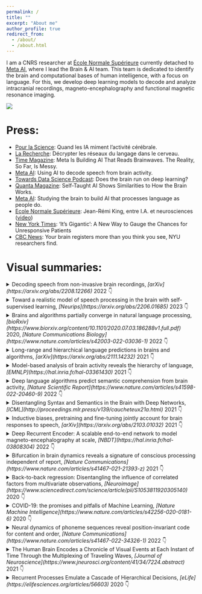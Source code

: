 ```yaml
---
permalink: /
title: ""
excerpt: "About me"
author_profile: true
redirect_from:
  - /about/
  - /about.html
---
```



I am a CNRS researcher at [École Normale Supérieure](https://lsp.dec.ens.fr/fr) currently detached to [Meta AI](https://ai.facebook.com/), where I lead the Brain & AI team.
This team is dedicated to identify the brain and computational bases of human intelligence, with a focus on language.
For this, we develop deep learning models to decode and analyze intracranial recordings, magneto-encephalography and functional magnetic resonance imaging.

<a href='https://twitter.com/JeanRemiKing/status/1533720262344073218'>
<img src="/images/millet.gif" />
</a>

Press:
====
- [Pour la Science](https://www.pourlascience.fr/sd/informatique/quand-les-ia-miment-l-activite-cerebrale-24554.php): Quand les IA miment l’activité cérébrale.
- [La Recherche](https://www.larecherche.fr/decrypter-les-reseaux-du-langage-dans-le-cerveau): Décrypter les réseaux du langage dans le cerveau.
- [Time Magazine](https://time.com/6210261/meta-ai-brains-speech/): Meta Is Building AI That Reads Brainwaves. The Reality, So Far, Is Messy.
- [Meta AI](https://ai.facebook.com/blog/ai-speech-brain-activity/): Using AI to decode speech from brain activity.
- [Towards Data Science Podcast](https://towardsdatascience.com/does-the-brain-run-on-deep-learning-3fbaf20e9d12): Does the brain run on deep learning?
- [Quanta Magazine](https://www.quantamagazine.org/self-taught-ai-shows-similarities-to-how-the-brain-works-20220811/): Self-Taught AI Shows Similarities to How the Brain Works.
- [Meta AI](https://ai.facebook.com/blog/studying-the-brain-to-build-ai-that-processes-language-as-people-do/): Studying the brain to build AI that processes language as people do.
- [Ecole Normale Supérieure](https://www.ens.psl.eu/actualites/jean-remi-king-entre-ia-et-neurosciences): Jean-Rémi King, entre I.A. et neurosciences ([video](https://www.youtube.com/watch?v=KH2vUuU6bWo))
- [New York Times](https://www.nytimes.com/2019/06/26/health/brain-injury-eeg-consciousness.html): ‘It’s Gigantic’: A New Way to Gauge the Chances for Unresponsive Patients
- [CBC News](https://www.cbc.ca/news/science/brain-subliminal-images-1.3879282): Your brain registers more than you think you see, NYU researchers find.


Visual summaries:
====

<details markdown=block>
<summary markdown=span>
Decoding speech from non-invasive brain recordings,
<i>[arXiv](https://arxiv.org/abs/2208.12266)</i> 2022 👇
</summary>
By [Défossez](https://ai.honu.io/), [Caucheteux](https://charlottecaucheteux.github.io/), Kabeli, Rapin & [King](https://kingjr.github.io/)
<blockquote class="twitter-tweet"><p lang="en" dir="ltr">“Decoding speech from non-invasive brain recordings”,<br><br>Our latest study (on 169 participants!), by <a href="https://twitter.com/honualx?ref_src=twsrc%5Etfw">@honualx</a> and our wonderful team <a href="https://twitter.com/MetaAI?ref_src=twsrc%5Etfw">@MetaAI</a><br><br>- paper: <a href="https://t.co/QiB7Io8af8">https://t.co/QiB7Io8af8</a><br>- blog: <a href="https://t.co/H2W4prbbuD">https://t.co/H2W4prbbuD</a><br>- illustrated summary: below👇 <a href="https://t.co/39eMnJ4IDv">pic.twitter.com/39eMnJ4IDv</a></p>&mdash; Jean-Rémi King (@JeanRemiKing) <a href="https://twitter.com/JeanRemiKing/status/1564964019965927424?ref_src=twsrc%5Etfw">August 31, 2022</a></blockquote> <script async src="https://platform.twitter.com/widgets.js" charset="utf-8"></script>
</details>


<details markdown=block>
<summary markdown=span>Toward a realistic model of speech processing in the brain with self-supervised learning,
<i>[Neurips](https://arxiv.org/abs/2206.01685)</i> 2023 👇
</summary>
By [Millet](https://jamju.github.io/)\*, [Caucheteux](https://charlottecaucheteux.github.io/)\*, Orhan, [Boubenec](https://lsp.dec.ens.fr/en/member/616/yves-boubenec), [Gramfort](https://alexandre.gramfort.net/), [Dunbar](http://individual.utoronto.ca/ewan_dunbar/), [Pallier](https://www.pallier.org/) & [King](https://kingjr.github.io/)
<blockquote class="twitter-tweet" data-lang="en"><p lang="en" dir="ltr">🔥Preprint out: <br><br>`Toward a realistic model of speech processing in the brain with self-supervised learning’:<a href="https://t.co/rJH6t6H6sm">https://t.co/rJH6t6H6sm</a><br><br>by J. [Millet](https://jamju.github.io/)*, <a href="https://twitter.com/c_caucheteux?ref_src=twsrc%5Etfw">@c_caucheteux</a>* and our wonderful team:<br><br>The 3 main results summarized below 👇 <a href="https://t.co/mdrJpbrb3M">pic.twitter.com/mdrJpbrb3M</a></p>&mdash; Jean-Rémi King (@JeanRemiKing) <a href="https://twitter.com/JeanRemiKing/status/1533720262344073218?ref_src=twsrc%5Etfw">June 6, 2022</a></blockquote> <script async src="https://platform.twitter.com/widgets.js" charset="utf-8"></script>
</details>


<details markdown=block>
<summary markdown=span>
Brains and algorithms partially converge in natural language processing,
<i>[bioRxiv](https://www.biorxiv.org/content/10.1101/2020.07.03.186288v1.full.pdf)</i> 2020,
<i>[Nature Communications Biology](https://www.nature.com/articles/s42003-022-03036-1)</i> 2022 👇
</summary>
By [Caucheteux](https://charlottecaucheteux.github.io/) & [King](https://kingjr.github.io/)
<blockquote class="twitter-tweet" data-dnt="true"><p lang="en" dir="ltr">🎉Paper out: ‘Brains and algorithms partially converge in natural language processing’<br> <br>by <a href="https://twitter.com/c_caucheteux?ref_src=twsrc%5Etfw">@c_caucheteux</a>, and now freely available at Nature <a href="https://twitter.com/CommsBio?ref_src=twsrc%5Etfw">@CommsBio</a>:<a href="https://t.co/MpenOUaKwS">https://t.co/MpenOUaKwS</a><br> <br>The summary thread below 👇 <a href="https://t.co/gMruZgGIOv">pic.twitter.com/gMruZgGIOv</a></p>&mdash; Jean-Rémi King (@JeanRemiKing) <a href="https://twitter.com/JeanRemiKing/status/1496425017474695169?ref_src=twsrc%5Etfw">February 23, 2022</a></blockquote> <script async src="https://platform.twitter.com/widgets.js" charset="utf-8"></script>
</details>


<details markdown=block>
<summary markdown=span>
Long-range and hierarchical language predictions in brains and algorithms,
<i>[arXiv](https://arxiv.org/abs/2111.14232)</i> 2021 👇
</summary>
By [Caucheteux](https://charlottecaucheteux.github.io/), [Gramfort](https://alexandre.gramfort.net/) & [King](https://kingjr.github.io/)

<blockquote class="twitter-tweet"><p lang="en" dir="ltr">‘Long-range and hierarchical language predictions in brains and algorithms’<br> <br>Check-out our latest paper <a href="https://t.co/rwfVCVLRWA">https://t.co/rwfVCVLRWA</a> by <a href="https://twitter.com/c_caucheteux?ref_src=twsrc%5Etfw">@c_caucheteux</a> <a href="https://twitter.com/agramfort?ref_src=twsrc%5Etfw">@agramfort</a> <a href="https://twitter.com/JeanRemiKing?ref_src=twsrc%5Etfw">@JeanRemiKing</a><br> <br>tl;dr: Unlike deep language models, the brain makes long-range &amp; hierarchical predictions<br> <br>Thread below👇 <a href="https://t.co/iP0BEYBjip">pic.twitter.com/iP0BEYBjip</a></p>&mdash; Jean-Rémi King (@JeanRemiKing) <a href="https://twitter.com/JeanRemiKing/status/1465716332264103940?ref_src=twsrc%5Etfw">November 30, 2021</a></blockquote> <script async src="https://platform.twitter.com/widgets.js" charset="utf-8"></script>
</details>

<details markdown=block>
<summary markdown=span>
Model-based analysis of brain activity reveals the hierarchy of language,
<i>[EMNLP](https://hal.inria.fr/hal-03361430)</i> 2021 👇
</summary>
By [Caucheteux](https://charlottecaucheteux.github.io/), [Gramfort](https://alexandre.gramfort.net/) & [King](https://kingjr.github.io/)


<blockquote class="twitter-tweet"><p lang="en" dir="ltr">&quot;Model-based analysis of brain activity reveals the hierarchy of language&quot;<br><br>Our EMNLP paper by <a href="https://twitter.com/c_caucheteux?ref_src=twsrc%5Etfw">@c_caucheteux</a> <a href="https://twitter.com/agramfort?ref_src=twsrc%5Etfw">@agramfort</a> &amp; myself is out: <a href="https://t.co/BxvrbZNkPt">https://t.co/BxvrbZNkPt</a><br><br>It shows (w/ emoji-based equations!) how deepnets can efficiently recover the language hierarchy in the<br><br>Summary👇<br>1/7 <a href="https://t.co/3QOcTfsivu">pic.twitter.com/3QOcTfsivu</a></p>&mdash; Jean-Rémi King (@JeanRemiKing) <a href="https://twitter.com/JeanRemiKing/status/1447909791435825159?ref_src=twsrc%5Etfw">October 12, 2021</a></blockquote> <script async src="https://platform.twitter.com/widgets.js" charset="utf-8"></script>
</details>


<details markdown=block>
<summary markdown=span>
Deep language algorithms predict semantic comprehension from brain activity,
<i>[Nature Scientific Report](https://www.nature.com/articles/s41598-022-20460-9)</i> 2022 👇
</summary>
By [Caucheteux](https://charlottecaucheteux.github.io/), [Gramfort](https://alexandre.gramfort.net/) & [King](https://kingjr.github.io/)


<blockquote class="twitter-tweet"><p lang="en" dir="ltr">Our latest paper is out: <br><br>GPT-2’s activations predict the degree of semantic comprehension in the human brain, by <a href="https://twitter.com/c_caucheteux?ref_src=twsrc%5Etfw">@c_caucheteux</a>, <a href="https://twitter.com/agramfort?ref_src=twsrc%5Etfw">@agramfort</a> &amp; <a href="https://twitter.com/JeanRemiKing?ref_src=twsrc%5Etfw">@JeanRemiKing</a><a href="https://t.co/Xjc8IaXT64">https://t.co/Xjc8IaXT64</a><br> <br>The summary thread below 👇 <br>1/8 <a href="https://t.co/GF39doySMu">pic.twitter.com/GF39doySMu</a></p>&mdash; Jean-Rémi King (@JeanRemiKing) <a href="https://twitter.com/JeanRemiKing/status/1402611813032857612?ref_src=twsrc%5Etfw">June 9, 2021</a></blockquote> <script async src="https://platform.twitter.com/widgets.js" charset="utf-8"></script>
</details>


<details markdown=block>
<summary markdown=span>
Disentangling Syntax and Semantics in the Brain with Deep Networks,
<i>[ICML](http://proceedings.mlr.press/v139/caucheteux21a.html)</i> 2021 👇
</summary>
By [Caucheteux](https://charlottecaucheteux.github.io/), [Gramfort](https://alexandre.gramfort.net/) & [King](https://kingjr.github.io/)


<blockquote class="twitter-tweet"><p lang="en" dir="ltr">&quot;Disentangling Syntax and Semantics in the Brain with Deep Networks&quot;<br><br>Go check out our latest <a href="https://twitter.com/icmlconf?ref_src=twsrc%5Etfw">@icmlconf</a> paper : <a href="https://t.co/4YPK7vJRsJ">https://t.co/4YPK7vJRsJ</a><br>by <a href="https://twitter.com/c_caucheteux?ref_src=twsrc%5Etfw">@c_caucheteux</a>, <a href="https://twitter.com/agramfort?ref_src=twsrc%5Etfw">@agramfort</a> &amp; <a href="https://twitter.com/JeanRemiKing?ref_src=twsrc%5Etfw">@JeanRemiKing</a><br><br>The summary thread below 👇 <a href="https://t.co/v0kxjtBtVP">pic.twitter.com/v0kxjtBtVP</a></p>&mdash; Jean-Rémi King (@JeanRemiKing) <a href="https://twitter.com/JeanRemiKing/status/1418216893182185473?ref_src=twsrc%5Etfw">July 22, 2021</a></blockquote> <script async src="https://platform.twitter.com/widgets.js" charset="utf-8"></script>
</details>


<details markdown=block>
<summary markdown=span>
Inductive biases, pretraining and fine-tuning jointly account for brain responses to speech,
<i>[arXiv](https://arxiv.org/abs/2103.01032)</i> 2021 👇
</summary>
By [Millet](https://jamju.github.io/) & [King](https://kingjr.github.io/)


<blockquote class="twitter-tweet" data-lang="en" data-theme="light"><p lang="en" dir="ltr">Do convolutional networks process speech sounds like our brains does?<br><br>Check out our latest study with Juliette [Millet](https://jamju.github.io/): <a href="https://t.co/dcupYxSxKA">https://t.co/dcupYxSxKA</a><br><br>Here is the summary thread 👇: 1/n <a href="https://t.co/LI6kr8PY9j">pic.twitter.com/LI6kr8PY9j</a></p>&mdash; Jean-Rémi King (@JeanRemiKing) <a href="https://twitter.com/JeanRemiKing/status/1369230423545548807?ref_src=twsrc%5Etfw">March 9, 2021</a></blockquote> <script async src="https://platform.twitter.com/widgets.js" charset="utf-8"></script>
</details>


<details markdown=block>
<summary markdown=span>
Deep Recurrent Encoder: A scalable end-to-end network to model magneto-encephalography at scale,
<i>[NBDT](https://hal.inria.fr/hal-03808304)</i> 2022 👇
</summary>
By [Chehab](https://l-omar-chehab.github.io/)\*, [Défossez](https://ai.honu.io/)\*, [Loiseau](https://loiseaujc.github.io/), [Gramfort](https://alexandre.gramfort.net/) & [King](https://kingjr.github.io/)


<blockquote class="twitter-tweet" data-lang="en" data-theme="light"><p lang="en" dir="ltr">Deep learning improves the analysis of time-resolved brain signals by ... 3️⃣ folds!<br> <br>Check out our latest paper by <a href="https://twitter.com/lomarchehab?ref_src=twsrc%5Etfw">@lomarchehab</a>*, <a href="https://twitter.com/honualx?ref_src=twsrc%5Etfw">@honualx</a>*, <a href="https://twitter.com/loiseau_jc?ref_src=twsrc%5Etfw">@loiseau_jc</a>, and <a href="https://twitter.com/agramfort?ref_src=twsrc%5Etfw">@agramfort</a>:<br> <a href="https://t.co/QxTxoySnBs">https://t.co/QxTxoySnBs</a><br> <br>Below is the summary thread 👇 <a href="https://t.co/h1WcoGm7UD">pic.twitter.com/h1WcoGm7UD</a></p>&mdash; Jean-Rémi King (@JeanRemiKing) <a href="https://twitter.com/JeanRemiKing/status/1379775034579947520?ref_src=twsrc%5Etfw">April 7, 2021</a></blockquote> <script async src="https://platform.twitter.com/widgets.js" charset="utf-8"></script></details>


<details markdown=block>
<summary markdown=span>
Bifurcation in brain dynamics reveals a signature of conscious processing independent of report,
<i>[Nature Communications](https://www.nature.com/articles/s41467-021-21393-z)</i> 2021 👇
</summary>
By [Sergent](https://clairesergent1.wixsite.com/sergentlab/claire-sergent), Corazzol, Labouret, Stockart, Wexler, [King](https://kingjr.github.io/), [Meyniel](https://florentmeyniel.weebly.com/) & [Pressnitzer](http://audition.ens.fr/dp/)


<blockquote class="twitter-tweet" data-lang="en" data-theme="light"><p lang="en" dir="ltr">Most work on the neural basis of consciousness relies on self-report, however <a href="https://twitter.com/MmeJeanserre?ref_src=twsrc%5Etfw">@MmeJeanserre</a>, <a href="https://twitter.com/JeanRemiKing?ref_src=twsrc%5Etfw">@JeanRemiKing</a> et al. suggest bifurcation in EEG brain dynamics may reflect an independent signature of conscious perception <a href="https://twitter.com/Univ_Paris?ref_src=twsrc%5Etfw">@Univ_Paris</a> <a href="https://twitter.com/Cognition_ENS?ref_src=twsrc%5Etfw">@Cognition_ENS</a> <a href="https://twitter.com/mne_python?ref_src=twsrc%5Etfw">@mne_python</a> <a href="https://t.co/nHMPaSVxnU">https://t.co/nHMPaSVxnU</a> <a href="https://t.co/n4TXgh2XNt">pic.twitter.com/n4TXgh2XNt</a></p>&mdash; Nature Communications (@NatureComms) <a href="https://twitter.com/NatureComms/status/1363133556080316417?ref_src=twsrc%5Etfw">February 20, 2021</a></blockquote> <script async src="https://platform.twitter.com/widgets.js" charset="utf-8"></script></details>



<details markdown=block>
<summary markdown=span>
Back-to-back regression: Disentangling the influence of correlated factors from multivariate observations,
<i>[Neuroimage](https://www.sciencedirect.com/science/article/pii/S1053811920305140)</i> 2020 👇
</summary>
By [King](https://kingjr.github.io/), Charton, [Lopez-Paz](http://lopezpaz.org/) & Oquab

<blockquote class="twitter-tweet"><p lang="en" dir="ltr">Back-to-back regression: Disentangling the influence of correlated factors from multivariate observations.<br><br>Our latest paper with <a href="https://twitter.com/f_charton?ref_src=twsrc%5Etfw">@f_charton</a>, David Lopez Paz &amp; Maxime Oquab at <a href="https://twitter.com/facebookai?ref_src=twsrc%5Etfw">@facebookai</a> is now freely available at Neuroimage: <a href="https://t.co/2hBgODEeAw">https://t.co/2hBgODEeAw</a><br><br>Here&#39;s the summary thread ⤵️ <a href="https://t.co/i1ZLF2dZ5e">pic.twitter.com/i1ZLF2dZ5e</a></p>&mdash; Jean-Rémi King (@JeanRemiKing) <a href="https://twitter.com/JeanRemiKing/status/1281164558141403137?ref_src=twsrc%5Etfw">July 9, 2020</a></blockquote> <script async src="https://platform.twitter.com/widgets.js" charset="utf-8"></script>
</details>


<details markdown=block>
<summary markdown=span>
COVID-19: the promises and pitfalls of Machine Learning,
<i>[Nature Machine Intelligence](https://www.nature.com/articles/s42256-020-0181-6)</i> 2020 👇
</summary>
By Peiffer-Smadja, Maatoug, Lescure, D’Ortenzio, [Pineau](https://www.cs.mcgill.ca/~jpineau/) & [King](https://kingjr.github.io/)

<blockquote class="twitter-tweet" data-theme="light"><br><br>&quot;<a href="https://twitter.com/hashtag/MachineLearning?src=hash&amp;ref_src=twsrc%5Etfw">#MachineLearning</a> for <a href="https://twitter.com/hashtag/COVID%E3%83%BC19?src=hash&amp;ref_src=twsrc%5Etfw">#COVIDー19</a> needs global collaboration and data-sharing&quot;<br><br>👉<a href="https://t.co/ouY7MYX59p">https://t.co/ouY7MYX59p</a><br><br> <a href="https://twitter.com/hashtag/ArtificialIntelligence?src=hash&amp;ref_src=twsrc%5Etfw">#ArtificialIntelligence</a> <a href="https://twitter.com/hashtag/SARSCoV2?src=hash&amp;ref_src=twsrc%5Etfw">#SARSCoV2</a> <a href="https://t.co/lZsZh8Hqvm">pic.twitter.com/lZsZh8Hqvm</a></p>&mdash; Nathan Peiffer-Smadja (@nathanpsmad) <a href="https://twitter.com/nathanpsmad/status/1263862383308689409?ref_src=twsrc%5Etfw">May 22, 2020</a></blockquote> <script async src="https://platform.twitter.com/widgets.js" charset="utf-8"></script></details>


<details markdown=block>
<summary markdown=span>
Neural dynamics of phoneme sequences reveal position-invariant code for content and order,
<i>[Nature Communications](https://www.nature.com/articles/s41467-022-34326-1)</i> 2022 👇
</summary>
By [Gwilliams](https://lauragwilliams.github.io/), [King](https://kingjr.github.io/), [Marantz](https://wp.nyu.edu/morphlab/alec-marantz/) & [Poeppel](https://as.nyu.edu/faculty/david-poeppel.html)

<blockquote class="twitter-tweet"><p lang="en" dir="ltr">our new paper &quot;Neural dynamics of phoneme sequencing&quot; is now on bioRxiv!<a href="https://t.co/jeTipPTXuf">https://t.co/jeTipPTXuf</a><br><br>conducted with dream-team <a href="https://twitter.com/JeanRemiKing?ref_src=twsrc%5Etfw">@JeanRemiKing</a> <a href="https://twitter.com/AlecMarantz?ref_src=twsrc%5Etfw">@AlecMarantz</a> <a href="https://twitter.com/davidpoeppel?ref_src=twsrc%5Etfw">@davidpoeppel</a>, we use MEG to study how phonemes are processed in continuous naturalistic speech<br><br>short summary in thread below:<br>1/8 <a href="https://t.co/yT5bN2PfHw">pic.twitter.com/yT5bN2PfHw</a></p>&mdash; Laura Gwilliams (@GwilliamsL) <a href="https://twitter.com/GwilliamsL/status/1247216879992782848?ref_src=twsrc%5Etfw">April 6, 2020</a></blockquote> <script async src="https://platform.twitter.com/widgets.js" charset="utf-8"></script>
</details>


<details markdown=block>
<summary markdown=span>
The Human Brain Encodes a Chronicle of Visual Events at Each Instant of Time Through the Multiplexing of Traveling Waves,
<i>[Journal of Neuroscience](https://www.jneurosci.org/content/41/34/7224.abstract)</i> 2021 👇
</summary>
By [Wyart](https://sites.google.com/site/valentinwyart/) & [King](https://kingjr.github.io/)

<blockquote class="twitter-tweet"><p lang="en" dir="ltr">&quot;The Human Brain encodes a Chronicle of Visual Events at each Instant of Time&quot;, by <a href="https://twitter.com/valentinwyart?ref_src=twsrc%5Etfw">@valentinwyart</a> and I: the tl;dr thread: <a href="https://t.co/YfLLZ1ZStr">https://t.co/YfLLZ1ZStr</a> <a href="https://t.co/iySGP52al9">pic.twitter.com/iySGP52al9</a></p>&mdash; Jean-Rémi King (@JeanRemiKing) <a href="https://twitter.com/JeanRemiKing/status/1196808278929526786?ref_src=twsrc%5Etfw">November 19, 2019</a></blockquote> <script async src="https://platform.twitter.com/widgets.js" charset="utf-8"></script>
</details>


<details markdown=block>
<summary markdown=span>
Recurrent Processes Emulate a Cascade of Hierarchical Decisions,
<i>[eLife](https://elifesciences.org/articles/56603)</i> 2020 👇
</summary>
By [Gwilliams](https://lauragwilliams.github.io/) & [King](https://kingjr.github.io/)

<blockquote class="twitter-tweet"><p lang="en" dir="ltr">0/9: &quot;Recurrent Processes Emulate a Cascade of Hierarchical Decisions&quot;, by <a href="https://twitter.com/GwilliamsL?ref_src=twsrc%5Etfw">@GwilliamsL</a> and I, the tl;dr thread:</p>&mdash; Jean-Rémi King (@JeanRemiKing) <a href="https://twitter.com/JeanRemiKing/status/1195380469031792641?ref_src=twsrc%5Etfw">November 15, 2019</a></blockquote> <script async src="https://platform.twitter.com/widgets.js" charset="utf-8"></script>
<blockquote class="twitter-tweet" data-conversation="none"><p lang="en" dir="ltr">3/9 Their average brain response confirm a fast feedforward recruitment of their visual hierarchies <a href="https://t.co/Y39WYwJ2Yx">pic.twitter.com/Y39WYwJ2Yx</a></p>&mdash; Jean-Rémi King (@JeanRemiKing) <a href="https://twitter.com/JeanRemiKing/status/1195380648560615425?ref_src=twsrc%5Etfw">November 15, 2019</a></blockquote> <script async src="https://platform.twitter.com/widgets.js" charset="utf-8"></script>
</details>
